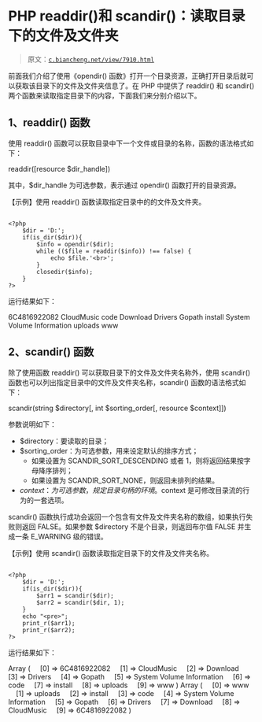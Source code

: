 # PHP readdir()和 scandir()：读取目录下的文件及文件夹

> 原文：[`c.biancheng.net/view/7910.html`](http://c.biancheng.net/view/7910.html)

前面我们介绍了使用《opendir() 函数》打开一个目录资源，正确打开目录后就可以获取该目录下的文件及文件夹信息了。在 PHP 中提供了 readdir() 和 scandir() 两个函数来读取指定目录下的内容，下面我们来分别介绍以下。

## 1、readdir() 函数

使用 readdir() 函数可以获取目录中下一个文件或目录的名称，函数的语法格式如下：

readdir([resource $dir_handle])

其中，$dir_handle 为可选参数，表示通过 opendir() 函数打开的目录资源。

【示例】使用 readdir() 函数读取指定目录中的的文件及文件夹。

```

<?php
    $dir = 'D:';
    if(is_dir($dir)){
        $info = opendir($dir);
        while (($file = readdir($info)) !== false) {
            echo $file.'<br>';
        }
        closedir($info);
    }
?>
```

运行结果如下：

6C4816922082
CloudMusic
code
Download
Drivers
Gopath
install
System Volume Information
uploads
www

## 2、scandir() 函数

除了使用函数 readdir() 可以获取目录下的文件及文件夹名称外，使用 scandir() 函数也可以列出指定目录中的文件及文件夹名称，scandir() 函数的语法格式如下：

scandir(string $directory[, int $sorting_order[, resource $context]])

参数说明如下：

*   $directory：要读取的目录；
*   $sorting_order：为可选参数，用来设定默认的排序方式；
    *   如果设置为 SCANDIR_SORT_DESCENDING 或者 1，则将返回结果按字母降序排列；
    *   如果设置为 SCANDIR_SORT_NONE，则返回未排列的结果。
*   $context：为可选参数，规定目录句柄的环境。$context 是可修改目录流的行为的一套选项。

scandir() 函数执行成功会返回一个包含有文件及文件夹名称的数组，如果执行失败则返回 FALSE。如果参数 $directory 不是个目录，则返回布尔值 FALSE 并生成一条 E_WARNING 级的错误。

【示例】使用 scandir() 函数读取指定目录下的文件及文件夹名称。

```

<?php
    $dir = 'D:';
    if(is_dir($dir)){
        $arr1 = scandir($dir);
        $arr2 = scandir($dir, 1);
    }
    echo "<pre>";
    print_r($arr1);
    print_r($arr2);
?>
```

运行结果如下：

Array
(
    [0] => 6C4816922082
    [1] => CloudMusic
    [2] => Download
    [3] => Drivers
    [4] => Gopath
    [5] => System Volume Information
    [6] => code
    [7] => install
    [8] => uploads
    [9] => www
)
Array
(
    [0] => www
    [1] => uploads
    [2] => install
    [3] => code
    [4] => System Volume Information
    [5] => Gopath
    [6] => Drivers
    [7] => Download
    [8] => CloudMusic
    [9] => 6C4816922082
)